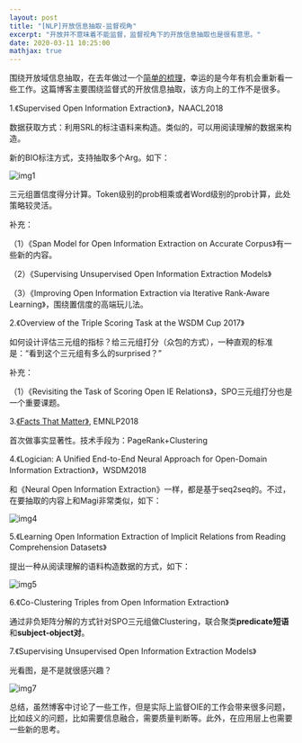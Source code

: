 ```yaml
---
layout: post
title: "[NLP]开放信息抽取-监督视角"
excerpt: "开放并不意味着不能监督，监督视角下的开放信息抽取也是很有意思。"
date: 2020-03-11 10:25:00
mathjax: true
---
```


围绕开放域信息抽取，在去年做过一个[简单的梳理](https://zhpmatrix.github.io/2019/07/28/open-relation-extraction/)，幸运的是今年有机会重新看一些工作。这篇博客主要围绕监督式的开放信息抽取，该方向上的工作不是很多。

1.《Supervised Open Information Extraction》，NAACL2018

数据获取方式：利用SRL的标注语料来构造。类似的，可以用阅读理解的数据来构造。

新的BIO标注方式，支持抽取多个Arg。如下：

![img1](https://wx1.sinaimg.cn/mw690/aba7d18bly1gcq3t5apyrj213y0mfwk9.jpg)

三元组置信度得分计算。Token级别的prob相乘或者Word级别的prob计算，此处策略较灵活。

补充：

（1）《Span Model for Open Information Extraction on Accurate Corpus》有一些新的内容。

（2）《Supervising Unsupervised Open Information Extraction Models》

（3）《Improving Open Information Extraction
via Iterative Rank-Aware Learning》，围绕置信度的高端玩儿法。

2.《Overview of the Triple Scoring Task at the WSDM Cup 2017》

如何设计评估三元组的指标？给三元组打分（众包的方式），一种直观的标准是：“看到这个三元组有多么的surprised？”

补充：

（1）《Revisiting the Task of Scoring Open IE Relations》，SPO三元组打分也是一个重要课题。

3.[《Facts That Matter》](https://github.com/mponza/SalIE), EMNLP2018

 首次做事实显著性。技术手段为：PageRank+Clustering
 
 4.《Logician: A Unified End-to-End Neural Approach for
Open-Domain Information Extraction》，WSDM2018

和《Neural Open Information Extraction》一样，都是基于seq2seq的。不过，在要抽取的内容上和Magi非常类似，如下：

![img4](https://wx3.sinaimg.cn/mw690/aba7d18bly1gcq4qlhf1oj20wz09ejum.jpg)

5.《Learning Open Information Extraction of Implicit Relations from
Reading Comprehension Datasets》

提出一种从阅读理解的语料构造数据的方式，如下：

![img5](https://wx2.sinaimg.cn/mw690/aba7d18bly1gcq4v9300xj20ex0mpdir.jpg)

6.《Co-Clustering Triples from Open Information Extraction》

通过非负矩阵分解的方式针对SPO三元组做Clustering，联合聚类**predicate短语**和**subject-object对**。

7.《Supervising Unsupervised Open Information Extraction Models》

光看图，是不是就很感兴趣？

![img7](https://wx3.sinaimg.cn/mw690/aba7d18bly1gcq5h3waamj20ql0jwn0c.jpg)

总结，虽然博客中讨论了一些工作，但是实际上监督OIE的工作会带来很多问题，比如歧义的问题，比如需要信息融合，需要质量判断等。此外，在应用层上也需要一些新的思考。
